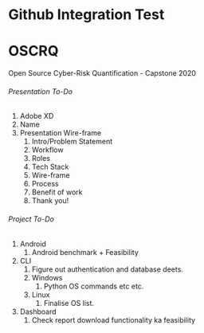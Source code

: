# Github Integration Test

# OSCRQ
Open Source Cyber-Risk Quantification - Capstone 2020

###### Presentation To-Do

1. Adobe XD
2. Name
3. Presentation Wire-frame
   1. Intro/Problem Statement
   2. Workflow
   3. Roles
   4. Tech Stack
   5. Wire-frame
   6. Process
   7. Benefit of work
   8. Thank you!



###### Project To-Do

1. Android 
   1. Android benchmark + Feasibility
2. CLI
   1. Figure out authentication and database deets.
   2. Windows
      1. Python OS commands etc etc.
   3. Linux
      1. Finalise OS list.
3. Dashboard
   1. Check report download functionality ka feasibility
